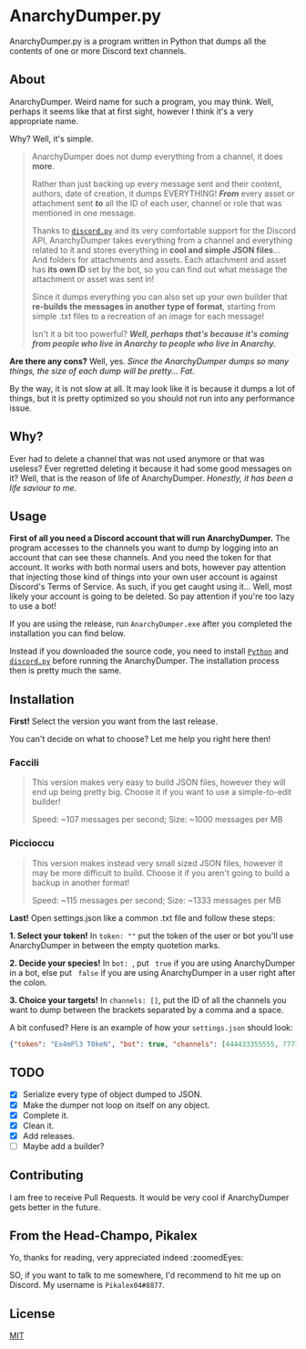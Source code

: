 # AnarchyDumper.py

AnarchyDumper.py is a program written in Python that dumps all the contents of one or more Discord text channels.

## About

AnarchyDumper. Weird name for such a program, you may think.
Well, perhaps it seems like that at first sight, however I think it's a very appropriate name.

Why? Well, it's simple.

>AnarchyDumper does not dump everything from a channel, it does **more**.
>
>Rather than just backing up every message sent and their content, authors, date of creation, it dumps EVERYTHING!
>***From*** every asset or attachment sent ***to*** all the ID of each user, channel or role that was mentioned in one message.
>
>Thanks to [`discord.py`](https://github.com/Rapptz/discord.py) and its very comfortable support for the Discord API, AnarchyDumper takes everything from a channel and everything related to it and stores everything in **cool and simple JSON files**... And folders for attachments and assets.
>Each attachment and asset has **its own ID** set by the bot, so you can find out what message the attachment or asset was sent in!
>
>Since it dumps everything you can also set up your own builder that **re-builds the messages in another type of format**, starting from simple .txt files to a recreation of an image for each message!
>
> Isn't it a bit too powerful? ***Well, perhaps that's because it's coming from people who live in Anarchy to people who live in Anarchy.***

**Are there any cons?** Well, yes. *Since the AnarchyDumper dumps so many things, the size of each dump will be pretty... Fat.*

By the way, it is not slow at all. It may look like it is because it dumps a lot of things, but it is pretty optimized so you should not run into any performance issue.

## Why?

Ever had to delete a channel that was not used anymore or that was useless?
Ever regretted deleting it because it had some good messages on it?
Well, that is the reason of life of AnarchyDumper.
*Honestly, it has been a life saviour to me.*

## Usage

**First of all you need a Discord account that will run AnarchyDumper.** The program accesses to the channels you want to dump by logging into an account that can see these channels. And you need the token for that account. It works with both normal users and bots, however pay attention that injecting those kind of things into your own user account is against Discord's Terms of Service. As such, if you get caught using it... Well, most likely your account is going to be deleted. So pay attention if you're too lazy to use a bot!

If you are using the release, run `AnarchyDumper.exe` after you completed the installation you can find below.

Instead if you downloaded the source code, you need to install [`Python`](https://www.python.org/downloads/) and [`discord.py`](https://github.com/Rapptz/discord.py) before running the AnarchyDumper. The installation process then is pretty much the same.

## Installation

**First!** Select the version you want from the last release.

You can't decide on what to choose? Let me help you right here then!

### Faccili
> This version makes very easy to build JSON files, however they will end up being pretty big. Choose it if you want to use a simple-to-edit builder!
>
> Speed: ~107 messages per second; Size: ~1000 messages per MB

### Piccioccu
> This version makes instead very small sized JSON files, however it may be more difficult to build. Choose it if you aren't going to build a backup in another format!
>
> Speed: ~115 messages per second; Size: ~1333 messages per MB

**Last!** Open settings.json like a common .txt file and follow these steps:

**1. Select your token!** In `token: ""` put the token of the user or bot you'll use AnarchyDumper in between the empty quotetion marks.

**2. Decide your species!** In `bot: `, put ` true` if you are using AnarchyDumper in a bot, else put ` false` if you are using AnarchyDumper in a user right after the colon.

**3. Choice your targets!** In `channels: []`, put the ID of all the channels you want to dump between the brackets separated by a comma and a space.

A bit confused? Here is an example of how your `settings.json` should look:

```json
{"token": "Ex4mPl3 T0keN", "bot": true, "channels": [444433355555, 777777722, 9999999991]}
```

## TODO
- [x] Serialize every type of object dumped to JSON.
- [x] Make the dumper not loop on itself on any object.
- [x] Complete it.
- [x] Clean it.
- [x] Add releases.
- [ ] Maybe add a builder?

## Contributing
I am free to receive Pull Requests. It would be very cool if AnarchyDumper gets better in the future.

## From the Head-Champo, Pikalex
Yo, thanks for reading, very appreciated indeed :zoomedEyes:

SO, if you want to talk to me somewhere, I'd recommend to hit me up on Discord. My username is `Pikalex04#8877`.

## License
[MIT](https://choosealicense.com/licenses/mit/)

